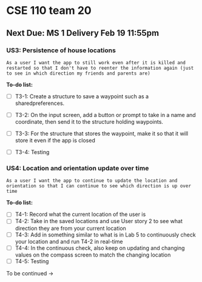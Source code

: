 # CSE 110 team 20

## Next Due: **MS 1 Delivery** Feb 19 11:55pm
### US3: Persistence of house locations 
    As a user I want the app to still work even after it is killed and restarted so that I don't have to reenter the information again (just to see in which direction my friends and parents are)
**To-do list:**
- [ ] T3-1: Create a structure to save a waypoint such as a sharedpreferences.

- [ ] T3-2: On the input screen, add a button or prompt to take in a name and coordinate, then send it to the structure holding waypoints.
- [ ] T3-3: For the structure that stores the waypoint, make it so that it will store it even if the app is closed 
- [ ] T3-4: Testing
### US4: Location and orientation update over time
    As a user I want the app to continue to update the location and orientation so that I can continue to see which direction is up over time
**To-do list:**
- [ ] T4-1: Record what the current location of the user is
- [ ] T4-2: Take in the saved locations and use User story 2 to see what direction they are from your current location
- [ ] T4-3: Add in something similar to what is in Lab 5 to continuously check your location and and run T4-2 in real-time
- [ ] T4-4: In the continuous check, also keep on updating and changing values on the compass screen to match the changing location
- [ ] T4-5: Testing 

To be continued →